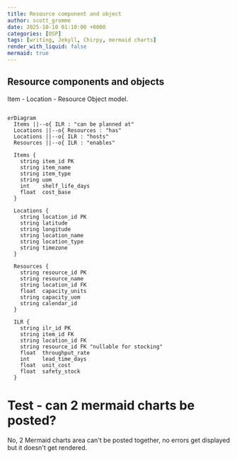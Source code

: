```yaml
---
title: Resource component and object
author: scott_gromme
date: 2025-10-10 01:10:00 +0000
categories: [OSP]
tags: [writing, Jekyll, Chirpy, mermaid charts]
render_with_liquid: false
mermaid: true
---
```



## Resource components and objects
Item - Location - Resource Object model.

```mermaid

erDiagram
  Items ||--o{ ILR : "can be planned at"
  Locations ||--o{ Resources : "has"
  Locations ||--o{ ILR : "hosts"
  Resources ||--o{ ILR : "enables"

  Items {
    string item_id PK
    string item_name
    string item_type
    string uom
    int    shelf_life_days
    float  cost_base
  }

  Locations {
    string location_id PK
    string latitude
    string longitude
    string location_name
    string location_type
    string timezone
  }

  Resources {
    string resource_id PK
    string resource_name
    string location_id FK
    float  capacity_units
    string capacity_uom
    string calendar_id
  }

  ILR {
    string ilr_id PK
    string item_id FK
    string location_id FK
    string resource_id FK "nullable for stocking"
    float  throughput_rate
    int    lead_time_days
    float  unit_cost
    float  safety_stock
  }
```

# Test - can 2 mermaid charts be posted?
No, 2 Mermaid charts area can't be posted together, no errors get displayed but it doesn't get rendered.

